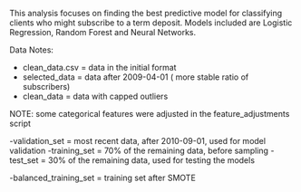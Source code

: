 This analysis focuses on finding the best predictive model for classifying clients who might subscribe to a term deposit. Models included are Logistic Regression, Random Forest and Neural Networks.



Data Notes:

- clean_data.csv = data in the initial format
- selected_data = data after 2009-04-01 ( more stable ratio of subscribers)
- clean_data = data with capped outliers

NOTE: some categorical features were adjusted in the feature_adjustments script

-validation_set = most recent data, after 2010-09-01, used for model validation
-training_set = 70% of the remaining data, before sampling
-test_set = 30% of the remaining data, used for testing the models

-balanced_training_set = training set after SMOTE

